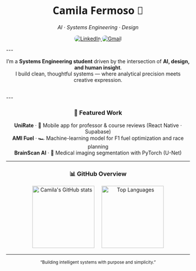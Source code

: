<h1 align="center" style="font-family: 'Segoe UI', Helvetica, sans-serif;">Camila Fermoso 💫</h1>
<p align="center"><em>AI · Systems Engineering · Design</em></p>

<p align="center">
  <a href="https://linkedin.com/in/camilafermoso">
    <img src="https://img.shields.io/badge/LinkedIn-252B42?style=flat&logo=linkedin&logoColor=EDEFF2&labelColor=252B42&color=252B42" alt="LinkedIn" style="border-radius:8px;"/>
  </a>
  <a href="mailto:cfermoso04@gmail.com">
    <img src="https://img.shields.io/badge/Gmail-252B42?style=flat&logo=gmail&logoColor=EDEFF2&labelColor=252B42&color=252B42" alt="Gmail" style="border-radius:8px;"/>
  </a>
</p>
---
<p align="center">
  I’m a <strong>Systems Engineering student</strong> driven by the intersection of <strong>AI, design, and human insight</strong>.<br>
  I build clean, thoughtful systems — where analytical precision meets creative expression.<br><br>
</p>
---

<h3 align="center">🚀 Featured Work</h3>

<p align="center">
  <b>UniRate</b> · 📱 Mobile app for professor & course reviews (React Native · Supabase)<br>
  <b>AMI Fuel</b> · 🏎️ Machine-learning model for F1 fuel optimization and race planning<br>
  <b>BrainScan AI</b> · 🧬 Medical imaging segmentation with PyTorch (U-Net)
</p>

---

<h3 align="center">📊 GitHub Overview</h3>


<p align="center">
  <img
    src="https://github-readme-stats.vercel.app/api?username=camifermoso&show_icons=true&theme=default&hide_title=false&hide_border=false&border_color=EAEAEA&title_color=111&text_color=333&icon_color=111&bg_color=FFFFFF"
    alt="Camila's GitHub stats"
    height="170"
    style="display:inline-block;margin:0 8px;"
  />
  <img
    src="https://github-readme-stats.vercel.app/api/top-langs/?username=camifermoso&layout=compact&hide_title=false&hide_border=false&border_color=EAEAEA&title_color=111&text_color=333&bg_color=FFFFFF"
    alt="Top Languages"
    height="170"
    style="display:inline-block;margin:0 8px;"
  />
</p>



---

<p align="center"><sub> “Building intelligent systems with purpose and simplicity.” </sub></p>

